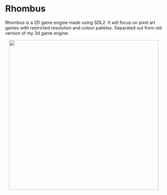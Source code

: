 # Rhombus
Rhombus is a 2D game engine made using SDL2. It will focus on pixel art games with restricted resolution and colour palletes. Separated out from old version of my 3d game engine.

<p align="center">
  <img width="480" height="480" src="https://github.com/RawbPower/Rhombus/blob/main/Rhombus/assets/RhombusIconBlueLarge.png">
</p>
